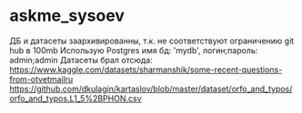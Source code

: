 
# askme_sysoev
ДБ и датасеты заархивированны, т.к. не соответствуют ограничению git hub в 100mb
Использую Postgres имя бд: 'mydb', логин;пароль: admin;admin
Датасеты брал отсюда:
https://www.kaggle.com/datasets/sharmanshik/some-recent-questions-from-otvetmailru
https://github.com/dkulagin/kartaslov/blob/master/dataset/orfo_and_typos/orfo_and_typos.L1_5%2BPHON.csv
